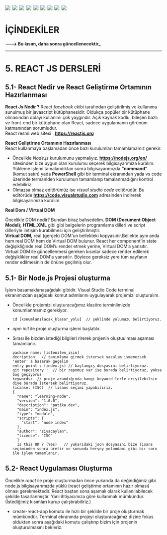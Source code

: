 # <img src="https://img.shields.io/badge/Visual_Studio_Code-0078D4?style=for-the-badge&logo=visual%20studio%20code&logoColor=white" /> <img src="https://img.shields.io/badge/HTML5-E34F26?style=for-the-badge&logo=html5&logoColor=white"/> <img src="https://img.shields.io/badge/CSS3-1572B6?style=for-the-badge&logo=css3&logoColor=white"/> <img src="https://img.shields.io/badge/Bootstrap-563D7C?style=for-the-badge&logo=bootstrap&logoColor=white" /> <img src="https://img.shields.io/badge/Font_Awesome-339AF0?style=for-the-badge&logo=fontawesome&logoColor=white" /> <img src="https://img.shields.io/badge/JavaScript-323330?style=for-the-badge&logo=javascript&logoColor=F7DF1E"/> <img src="https://img.shields.io/badge/json-5E5C5C?style=for-the-badge&logo=json&logoColor=white" /> <img src="https://img.shields.io/badge/Node.js-339933?style=for-the-badge&logo=nodedotjs&logoColor=white" /> <img src="https://img.shields.io/badge/React-20232A?style=for-the-badge&logo=react&logoColor=61DAFB" />

# İÇİNDEKİLER

**---> Bu kısım, daha sonra güncellenecektir\_**

---

# 5. REACT JS DERSLERİ

## 5.1- React Nedir ve React Geliştirme Ortamının Hazırlanması

**React Js Nedir ?**
React _facebook_ ekibi tarafından geliştirilmiş ve kullanıma sunulmuş bir javascript kütüphanesidir. Oldukça popüler bir kütüphane olmasından dolayı kullanımı çok yaygındır. Açık kaynak kodlu, bileşen bazlı ve front-end bir kütüphane olan React, sadece uygulamanın görünüm katmanından sorumludur.  
React resmi web sitesi : **https://reactjs.org**

**React Geliştirme Ortamının Hazırlanması**  
React kullanmaya başlamadan önce bazı kurulumları tamamlamamız gerekir.

- Öncelikle _Node.js_ kurulumunu yapmalıyız. **https://nodejs.org/en/** sitesinden bize uygun olan kurulumu seçerek bilgisayarımıza kuralım.
  Yükleme işlemi tamalandıktan sonra bilgisayarımızda **"command"** (komut satırı) yada **PowerShell** gibi bir terminal ekranından yada vs code üzerinde termanlden kurulumun tamamlanıp tamalanmadığını kontrol edebiliriz.
- Olmazsa olmaz editörümüz ise _visual studio code_ editörüdür. Bu editörüde **https://code.visualstudio.com** adresinden indirerek bilgisayarımıza kuralım.

**Real Dom / Virtual DOM**

Öncelikle DOM nedir? Bundan biraz bahsedelim. **DOM (Document Object Model);** **HTML,XML** gibi gibi belgelerin programlama dilleri ve script dilleriyle iletişim kurabilmesi için geliştirilmiştir.  
**Virtual DOM,** real (gerçek) DOM'un bellekteki kopyasıdır.Bellekte aynı anda hem real DOM hem de Virtual DOM bulunur. React her component’in state değişikliğinde real DOM’u render etmek yerine, Virtual DOM’a yansıtır. Virtual DOM ile güncellenmesi gereken kısınlar sadece render edilerek değişiklikler real DOM'a yansıtılır. Böylece gereksiz yere tüm sayfanın render edilmesinin de önüne geçilmiş olur.

## 5.1- Bir Node.js Projesi oluşturma

İşlem basamaklarıaşağıdaki gibidir. Visual Studio Code terminal ekranımızdan aşağıdaki komut adımlarını uygulayarak projemizi oluşturalım.

- Öncelikle projemizi oluşturacağımız klasöre terminlimizde konumlanmamız gerekiyor.
  ```
  cd [konumlanılacak_klasor_yolu]  // şeklinde yolumuzu belirtiyoruz.
  ```
- _npm init_ ile proje oluşturma işlemi başlatılır.
- Sırası ile bizden istediği bilgileri rirerek projenin oluştuulması aşaması tamamlanır.

  ```
  packace name: [istenilen_isim]
  decription:  // tanımlama girmek istersek yazalım ismemezsek 'enter' a basarak geçelim
  entry point : (index.js) // başlangış dosyasını belirtiyoruz.
  git repository :  // bir repomuz var ise burada belirtiyoruz, yoksa boş geçiyoruz
  keywords:  // proje arandığında hangi keyword lerle erişilebilsin diye burada istersek belirtiyoruz.
  licanse: (ISC)  // lisans seçimi yapabiliriz.
  {
    "name": "learning-node",
    "version": "1.0.0",
    "description": "patika.dev",
    "main": "index.js",
    "type": "module",
    "scripts": {
      "start": "node index"
    },
    "author": "ziyacaylan",
    "license": "ISC"
    }
    Is this OK ? (Yes)   // yukarıdaki json dosyasını bize lisans seçiminden sonra üretir ve sonunda herşey yolundamı gibi bir soru ile işlem tamamlanır.
  ```

## 5.2- React Uygulaması Oluşturma

Öncelikle _react_ ile proje oluşturmadan önce yukarıda da değindiğimiz gibi node.js bilgisayarımızda yüklü (react geliştirme ortamının hazır olması) olması gerekmektedir. React baştan sona aşamalı olarak kullanılabilecek şekilde tasarlanmıştır. Yani ihtiyacımıza göre kullanmak mümkündür.(İstediğimiz kısımları kurup çalıştırabiliriz.)

- create-react-app komutu ile hızlı bir şekilde bir proje oluşturmak mümkündür.
  Terminal ekranında projeyi oluşturacağımız dizine fokus olduktan sonra aşağıdaki komutu çalıştırıp bizim için projenin oluşturulmasını bekleriz.

```

```
